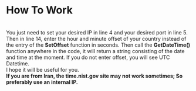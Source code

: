 # How To Work
</br>
You just need to set your desired IP in line 4 and your desired port in line 5. Then in line 14, enter the hour and minute offset of your country instead of the entry of the <strong>SetOffset</strong> function in seconds.
Then call the <strong>GetDateTime()</strong> function anywhere in the code, it will return a string consisting of the date and time at the moment.
If you do not enter offset, you will see UTC Datetime.
</br>
I hope it will be useful for you.
</br>
<strong>If you are from Iran, the time.nist.gov site may not work sometimes; So preferably use an internal IP.</strong>
